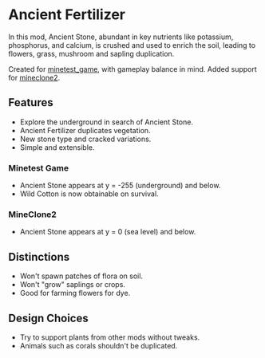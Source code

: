 # Ancient Fertilizer
In this mod, Ancient Stone, abundant in key nutrients like potassium, phosphorus, and calcium, is crushed and used to enrich the soil, leading to flowers, grass, mushroom and sapling duplication.

Created for [minetest_game](https://content.minetest.net/packages/Minetest/minetest_game/), with gameplay balance in mind. Added support for [mineclone2](https://content.minetest.net/packages/Wuzzy/mineclone2/).

## Features
- Explore the underground in search of Ancient Stone.
- Ancient Fertilizer duplicates vegetation.
- New stone type and cracked variations.
- Simple and extensible.

### Minetest Game
- Ancient Stone appears at y = -255 (underground) and below.
- Wild Cotton is now obtainable on survival.

### MineClone2
- Ancient Stone appears at y = 0 (sea level) and below.

## Distinctions
- Won't spawn patches of flora on soil.
- Won't "grow" saplings or crops.
- Good for farming flowers for dye.

## Design Choices
- Try to support plants from other mods without tweaks.
- Animals such as corals shouldn't be duplicated.
